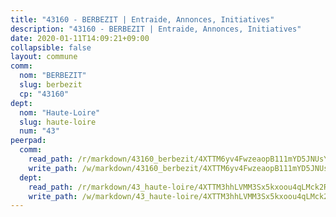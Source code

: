 ```yaml
---
title: "43160 - BERBEZIT | Entraide, Annonces, Initiatives"
description: "43160 - BERBEZIT | Entraide, Annonces, Initiatives"
date: 2020-01-11T14:09:21+09:00
collapsible: false
layout: commune
comm:
  nom: "BERBEZIT"
  slug: berbezit
  cp: "43160"
dept:
  nom: "Haute-Loire"
  slug: haute-loire
  num: "43"
peerpad:
  comm:
    read_path: /r/markdown/43160_berbezit/4XTTM6yv4FwzeaopB111mYD5JNUsY3RNbkmctpw8GFB3QnLA5
    write_path: /w/markdown/43160_berbezit/4XTTM6yv4FwzeaopB111mYD5JNUsY3RNbkmctpw8GFB3QnLA5-K3TgUzwmYg24DtNj4yiar7ZvGwB329huwdxwvc2LzSBMRAw8C9GJPpT7eJ9tSveFAyTRhudssm2CdFwhuftQsposVT3HkXPweoqLMHKhJB4URDdM5ytomJEirjyvcihSH95VoCuo
  dept:
    read_path: /r/markdown/43_haute-loire/4XTTM3hhLVMM3Sx5kxoou4qLMck2RjGiJF8bjxPuKy3VyRdWX
    write_path: /w/markdown/43_haute-loire/4XTTM3hhLVMM3Sx5kxoou4qLMck2RjGiJF8bjxPuKy3VyRdWX-K3TgTnndWXCUw13Pw3gJoEo9qHUCGXZ4frH2coLZWWDcoWKo22cU2VNENpi117F5bi6bu3WHMPd2VTrETU2R5owQhCBrUQgvCKerk4NqeDhN66egG9mHY8CCfEckbCp9SecEdL6b
---
```


